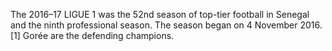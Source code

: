 The 2016–17 LIGUE 1 was the 52nd season of top-tier football in Senegal and the ninth professional season. The season began on 4 November 2016.[1] Gorée are the defending champions.
